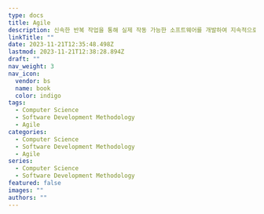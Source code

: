 ```yaml
---
type: docs
title: Agile
description: 신속한 반복 작업을 통해 실제 작동 가능한 소프트웨어를 개발하여 지속적으로 제공하기 위한 소프트웨어 개발 방식
linkTitle: ""
date: 2023-11-21T12:35:48.498Z
lastmod: 2023-11-21T12:38:28.894Z
draft: ""
nav_weight: 3
nav_icon:
  vendor: bs
  name: book
  color: indigo
tags:
  - Computer Science
  - Software Development Methodology
  - Agile
categories:
  - Computer Science
  - Software Development Methodology
  - Agile
series:
  - Computer Science
  - Software Development Methodology
featured: false
images: ""
authors: ""
---
```

